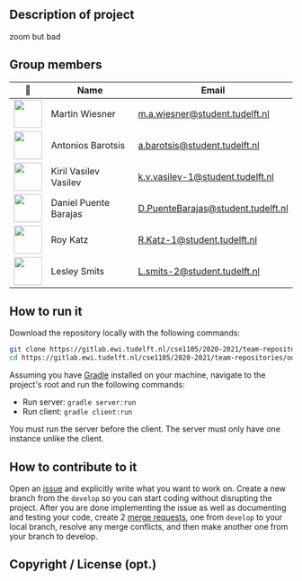 <!-- Client: ![Client coverage](https://gitlab.ewi.tudelft.nl/cse1105/2019-2020/organisation/repository-template/badges/master/coverage.svg?job=client-test)
Server: ![Server coverage](https://gitlab.ewi.tudelft.nl/cse1105/2019-2020/organisation/repository-template/badges/master/coverage.svg?job=server-test) -->

## Description of project

zoom but bad

## Group members

| 📸 | Name | Email |
|---|---|---|
| <img src="https://i.ibb.co/Cn6q6d4/foto.jpg" width="50" height="50px"> | Martin Wiesner | m.a.wiesner@student.tudelft.nl |
| <img src="https://gitlab.ewi.tudelft.nl/uploads/-/system/user/avatar/2388/avatar.png" width=50 height="50px"> | Antonios Barotsis | a.barotsis@student.tudelft.nl |
| <img src = "https://gitlab.ewi.tudelft.nl/uploads/-/system/user/avatar/3603/avatar.png" width="50px" height="50px"> | Kiril Vasilev Vasilev | k.v.vasilev-1@student.tudelft.nl |
| <img src = "https://secure.gravatar.com/avatar/76b0e71bb2316496599ba865bee3c8ee?s=800&d=identicon&length=4&size=50&color=DDD&background=777&font-size=0.325" width="50px" height="50px"> | Daniel Puente Barajas| D.PuenteBarajas@student.tudelft.nl
| <img src="https://gitlab.ewi.tudelft.nl/uploads/-/system/user/avatar/3605/avatar.png?width=400" width="50px" height="50px"> | Roy Katz| R.Katz-1@student.tudelft.nl
| <img src="https://secure.gravatar.com/avatar/7b8f3ae3580d46eeccd903cb5d6eb369?s=800&d=identicon&length=4&size=50&color=DDD&background=777&font-size=0.325" width="50px" height="50px"> | Lesley Smits| L.smits-2@student.tudelft.nl

<!-- Instructions (remove once assignment has been completed -->
<!-- - Add (only!) your own name to the table above (use Markdown formatting) -->
<!-- - Mention your *student* email address -->
<!-- - Preferably add a recognisable photo, otherwise add your GitLab photo -->
<!-- - (please make sure the photos have the same size) --> 

## How to run it

Download the repository locally with the following commands:

```sh
git clone https://gitlab.ewi.tudelft.nl/cse1105/2020-2021/team-repositories/oopp-group-18/repository-template.git
cd https://gitlab.ewi.tudelft.nl/cse1105/2020-2021/team-repositories/oopp-group-18/repository-template.git
```

Assuming you have [Gradle](https://gradle.org/) installed on your machine, navigate to the project's root and run the following commands:

- Run server: `gradle server:run`
- Run client: `gradle client:run`

You must run the server before the client. The server must only have one instance unlike the client.

## How to contribute to it

Open an [issue](https://gitlab.ewi.tudelft.nl/cse1105/2020-2021/team-repositories/oopp-group-18/repository-template/-/issues/new?issue%5Bassignee_id%5D=&issue%5Bmilestone_id%5D=)
and explicitly write what you want to work on. Create a new branch from the `develop` so you can start coding without disrupting the project.
After you are done implementing the issue as well as documenting and testing your code, create 2
[merge requests](https://gitlab.ewi.tudelft.nl/cse1105/2020-2021/team-repositories/oopp-group-18/repository-template/-/merge_requests/new),
one from `develop` to your local branch, resolve any merge conflicts, and then make another one from your branch to develop.

## Copyright / License (opt.)
